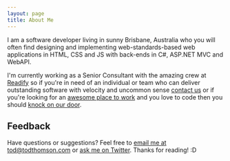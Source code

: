 ```yaml
---
layout: page
title: About Me
---
```


<p class="message">
    I am a software developer living in sunny Brisbane, Australia who you will often find designing and implementing web-standards-based web applications in HTML, CSS and JS with back-ends in C#, ASP.NET MVC and WebAPI.
</p>

I'm currently working as a Senior Consultant with the amazing crew at
[Readify](http://readify.net)
so if you're in need of an individual or team who can deliver outstanding software with velocity and uncommon sense
[contact us](http://readify.net/contact-us/)
or if you're looking for an
[awesome place to work](http://readify.net/careers/life-at-readify/)
and you love to code then you should
[knock on our door](https://knockknock.readify.net/).

## Feedback

Have questions or suggestions? Feel free to
[email me at tod@todthomson.com](mailto:tod@todthomson.com)
or
[ask me on Twitter](https://twitter.com/todthomson).
Thanks for reading! :D
